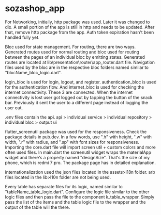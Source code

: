 # sozashop_app

For Networking, initially, http package was used. Later it was changed to dio. A small portion of the app is still in http and needs to be updated. After that, remove http package from the app. Auth token expiration hasn't been handled fully yet.

Bloc used for state management.
For routing, there are two ways. Generated routes used for normal routing and bloc used for routing between the pages of an individual bloc by emitting states.
Generated routes are located at lib\presentation\router\app_router.dart file.
Navigation files used by the bloc are in the respective bloc folders named similar to "blocName_bloc_logic.dart".

login_bloc is used for login, logout, and register.
authentication_bloc is used for the authentication flow.
And internet_bloc is used for checking the internet connectivity.
These 3 are connected. When the internet connectivity is lost user got logged out by tapping the button of the snack bar. Previously it sent the user to a different page instead of logging the user out.

.env files contain the api.
api > individual service > individual repository > individual bloc > output ui

flutter_screenutil package was used for the responsiveness. Check the package details in pub.dev. In a few words, use ".h" with height, ".w" with width, ".r" with radius, and ".sp" with font sizes for responsiveness. Importing the core.dart file will import screen util + custom colors and more often used files. In main.dart the screenutil widget wraps the materialApp widget and there's a property named "designSize". That's the size of my phone, which is redmi 7 pro. The package page has in detailed explanation.

internationalization used the json files located in the assets>i18n folder. arb files located in the lib>l10n folder are not being used.

Every table has separate files for its logic, named similar to "tableName_table_logic.dart". Configure the logic file similar to the other logic files and then pass the file to the component k_table_wrapper. Simply pass the list of the items and the table logic file to the wrapper and the output of the table will the there.
